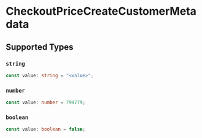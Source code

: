 # CheckoutPriceCreateCustomerMetadata


## Supported Types

### `string`

```typescript
const value: string = "<value>";
```

### `number`

```typescript
const value: number = 794779;
```

### `boolean`

```typescript
const value: boolean = false;
```

